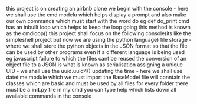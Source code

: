this project is on creating an airbnb clone
we begin with the console - here we shall use the cmd modelu which helps display a prompt
and also make our own commands which must start with the word do eg def do_print
cmd has an inbuilt loop which helps to keep the loop going this method is known as the cmdloop()
this project shall focus on the following 
console(its like the simpleshell project but now we are using the python language)
file storage - where we shall store the python objects in the JSON format so that the file can be used
by other programs even if a different language is being used eg javascript failure to which the files cant be reused
the conversion of an object file to a JSON is what is known as serialisation
assigning a unique UID - we shall use the uuid.uuid4()
updating the time - here we shall use datetime module which we must import
the BaseModel file will conntain the classes which are basic and must be used by all files
for every folder there must be a __init__.py file
in my cmd you can type help which lists down all available commands in the console
